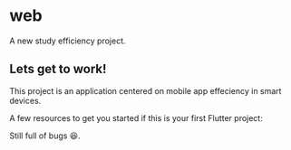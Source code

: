 # web

A new study efficiency project.

## Lets get to work!

This project is an application centered on mobile app effeciency in smart devices.

A few resources to get you started if this is your first Flutter project:

Still full of bugs 😆.
